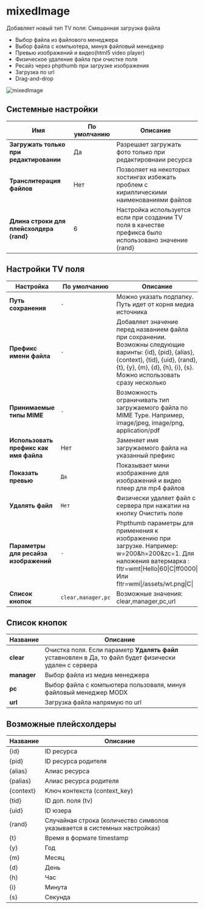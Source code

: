 # mixedImage

Добавляет новый тип TV поля: Смешанная загрузка файла

* Выбор файла из файлового менеджера
* Выбор файла с компьютера, минуя файловый менеджер
* Превью изображений и видео(html5 video player)
* Физическое удаление файла при очистке поля
* Ресайз через phpthumb при загрузке изображения
* Загрузка по url
* Drag-and-drop

![mixedImage](https://file.modx.pro/files/1/b/1/1b19540fc2888f0c02879617e55c1039.png)

## Системные настройки

| Имя              | По умолчанию | Описание                                                                                                                       |
| ---------------- | ------------ | ----------------------------------------------------------------------------------------------------------------------------------- |
| **Загружать только при редактировании**     | Да | Разрешает загружать фото только при редактировнаии ресурса                                                                                        |
| **Транслитерация файлов** |     Нет         | Позволяет на некоторых хостингах избежать проблем с кириллическими наименованиями файлов                                                |
| **Длина строки для плейсхолдера {rand}**     |      6        | Настройка используется если при создании TV поля в качестве префикса было использовано значение {rand}                                                  |



## Настройки TV поля

| Настройка           | По умолчанию | Описание                                                                                                                       |
| ---------------- | ------------ | ----------------------------------------------------------------------------------------------------------------------------------- |
| **Путь сохранения**     | `-` | Можно указать подпапку. Путь идет от корня медиа источника                                                           |
| **Префикс имени файла** |     `-`         | Добавляет значение перед названием файла при сохранении. Возможны следующие варинты: {id}, {pid}, {alias}, {context}, {tid}, {uid}, {rand}, {t}, {y}, {m}, {d}, {h}, {i}, {s}. Можно использовать сразу несколько                                               |
| **Принимаемые типы MIME**     |     `-`        | Возможность ограничивать тип загружаемого файла по MIME Type. Например, image/jpeg, image/png, application/pdf                                                  |
| **Использовать префикс как имя файла**     |     Нет        | Заменяет имя загружаемого файла на указанный префикс                                                  |
| **Показать превью**     |     `Да`        | Показывает мини изображение для изображений и видео плеер для mp4 файлов                                                 |
| **Удалять файл**     |     `Нет`       | Физически удаляет файл с сервера при нажатии на кнопку Очистить поле                                                 |
| **Параметры для ресайза изображений**     |     `-`       | Phpthumb параметры для применения к изображению при загрузке.  Например:  w=200&h=200&zc=1. Для наложения ватермарка : fltr=wmt\|Hello\|60\|C\|ff0000\| Или fltr=wmi\|/assets/wt.png\|C\|                           |
| **Список кнопок**     |     `clear,manager,pc`       | Возможные значения: clear,manager,pc,url                                   |

## Список кнопок

| Название           |  Описание |
| ---------------- | ------------ |
| **clear**     | Очистка поля. Если параметр **Удалять файл** уставновлен в Да, то файл будет физически удален с сервера |
| **manager**     | Выбор файла из медиа менеджера |
| **pc**     | Выбор файла с компьютера пользоваля, минуя файловый менеджер MODX |
| **url**     | Загрузка файла напрямую по url |

## Возможные плейсхолдеры

| Название           |  Описание |
| ---------------- | ------------ |
| {id} | ID ресурса |
| {pid} | ID ресурса родителя |
| {alias} | Алиас ресурса |
| {palias} | Алиас ресурса родителя |
| {context}| Ключ контекста (context_key) |
| {tid} | ID доп. поля (tv) |
| {uid} | ID юзера |
| {rand} | Случайная строка (количество символов указывается в системных настройках) |
| {t} | Время в формате timestamp |
| {y} | Год |
| {m} | Месяц |
| {d} | День |
| {h} | Час |
| {i} | Минута |
| {s} | Секунда |

